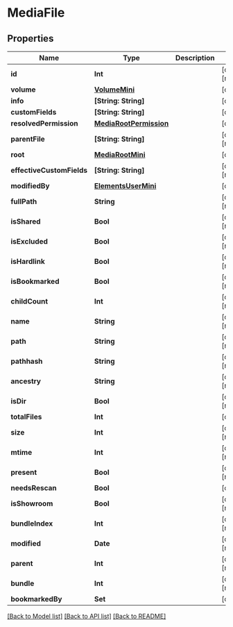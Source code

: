 # MediaFile

## Properties

Name | Type | Description | Notes
------------ | ------------- | ------------- | -------------
**id** | **Int** |  | [optional] [readonly] 
**volume** | [**VolumeMini**](VolumeMini.md) |  | [optional] 
**info** | **[String: String]** |  | [optional] 
**customFields** | **[String: String]** |  | [optional] 
**resolvedPermission** | [**MediaRootPermission**](MediaRootPermission.md) |  | [optional] 
**parentFile** | **[String: String]** |  | [optional] [readonly] 
**root** | [**MediaRootMini**](MediaRootMini.md) |  | [optional] 
**effectiveCustomFields** | **[String: String]** |  | [optional] [readonly] 
**modifiedBy** | [**ElementsUserMini**](ElementsUserMini.md) |  | [optional] 
**fullPath** | **String** |  | [optional] [readonly] 
**isShared** | **Bool** |  | [optional] [readonly] 
**isExcluded** | **Bool** |  | [optional] [readonly] 
**isHardlink** | **Bool** |  | [optional] [readonly] 
**isBookmarked** | **Bool** |  | [optional] [readonly] 
**childCount** | **Int** |  | [optional] [readonly] 
**name** | **String** |  | [optional] [readonly] 
**path** | **String** |  | [optional] [readonly] 
**pathhash** | **String** |  | [optional] [readonly] 
**ancestry** | **String** |  | [optional] [readonly] 
**isDir** | **Bool** |  | [optional] [readonly] 
**totalFiles** | **Int** |  | [optional] 
**size** | **Int** |  | [optional] [readonly] 
**mtime** | **Int** |  | [optional] [readonly] 
**present** | **Bool** |  | [optional] [readonly] 
**needsRescan** | **Bool** |  | [optional] 
**isShowroom** | **Bool** |  | [optional] [readonly] 
**bundleIndex** | **Int** |  | [optional] [readonly] 
**modified** | **Date** |  | [optional] [readonly] 
**parent** | **Int** |  | [optional] [readonly] 
**bundle** | **Int** |  | [optional] [readonly] 
**bookmarkedBy** | **Set<Int>** |  | [optional] 

[[Back to Model list]](../#documentation-for-models) [[Back to API list]](../#documentation-for-api-endpoints) [[Back to README]](../)



